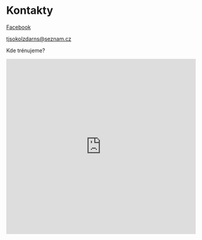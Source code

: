 
# Kontakty

[Facebook](https://www.facebook.com/MGTJSokolZdar/)

[tjsokolzdarns@seznam.cz](mailto:tjsokolzdarns@seznam.cz)

Kde trénujeme?

<iframe style="border:none" src="https://frame.mapy.cz/s/favekesohu" width="100%" height="466" frameborder="0"></iframe>
